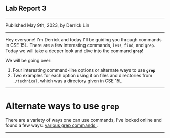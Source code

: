## **Lab Report 3**
---
Published May 9th, 2023, by Derrick Lin

---
Hey everyone! I'm Derrick and today I'll be guiding you through commands in CSE 15L. There are a few interesting commands, `less`, `find`, and `grep`. Today we will take a deeper look and dive into the command **`grep`**!

We will be going over:
1. Four interesting command-line options or alternate ways to use **`grep`**
2. Two examples for each option using it on files and directories from `./technical`, which was a directory given in CSE 15L 

---
# **Alternate ways to use `grep`**
There are a variety of ways one can use commands, I've looked online and found a few ways: <a href="https://www.gnu.org/software/grep/manual/html_node/Matching-Control.html"> various grep commands </a>.

---

